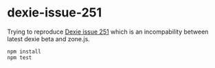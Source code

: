 # dexie-issue-251
Trying to reproduce [Dexie issue 251](https://github.com/dfahlander/Dexie.js/issues/251)
which is an incompability between latest dexie beta and zone.js.

```
npm install
npm test
```
